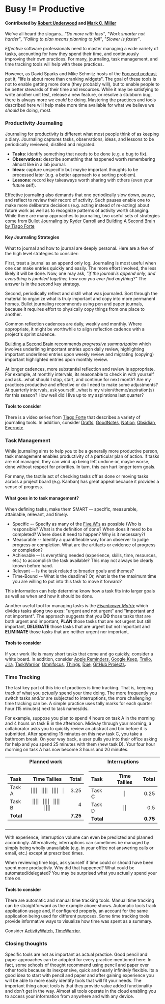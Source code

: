 # Busy != Productive

#### Contributed by [Robert Underwood](https://robertu94.github.io) and [Mark C. Miller](https://github.com/markcmiller86)

We've all heard the slogans...*"Do more with less"*, *"Work smarter not harder"*, *"Failing to plan means planning to fail"*, *"Slower is faster"*.

*Effective* software professionals need to master managing a wide variety of tasks, accounting for how they spend their time, and continuously improving their own practices.
For many, journaling, task management, and time tracking tools will help with these practices.

However, as David Sparks and Mike Schmitz hosts of the [Focused podcast](https://www.relay.fm/focused) put it, "life is about more than cranking widgets".
The goal of these tools is not to enable getting more done (they probably will), but to enable people to be better stewards of their time and resources.
While it may be satisfying to write another unit test, release a new feature, or resolve a stubborn bug, there is always more we *could* be doing.
Mastering the practices and tools described here will help make more time available for what we believe we *should* be doing, most.

### Productivity Journaling

Journaling for productivity is different what most people think of as keeping a diary.
Journaling captures tasks, observations, ideas, and lessons to be periodically reviewed, distilled and migrated.

* **Tasks**: identify something that needs to be done (e.g. a bug to fix).
* **Observations**: describe something that happened worth remembering almost like in a lab journal.
* **Ideas**: capture unspecific but maybe important thoughts to be processed later (e.g. a better approach to a sorting problem).
* **Lessons**: record key takeaways worth sharing with others (even your future self).

Effective  journaling also demands that one periodically slow down, pause, and reflect to review their record of activity.
Such pauses enable one to make more deliberate decisions (e.g. acting instead of re-acting) about future work as well as to recognize patterns of activity worth changing.
While there are many approaches to journaling, two useful sets of strategies come from [Bullet Journaling by Ryder Carroll](https://bulletjournal.com/) and [Building A Second Brain by Tiago Forte](https://www.buildingasecondbrain.com/)

#### Key Journaling Strategies

What to journal and how to journal are deeply personal.
Here are a few of the high level strategies to consider:

First, treat a journal as an append only log.
Journaling is most useful when one can make entries quickly and easily.
The more effort involved, the less likely it will be done.
Now, one may ask, *"if the journal is append only, and everything is jumbled together, how can you ever find anything?"*
The answer is in the second key strategy.

Second, periodically reflect and distill what was journaled.
Sort through the material to organize what is truly important and copy into more permanent homes.
Bullet journaling recommends using pen and paper journals, because it requires effort to physically copy things from one place to another.

Common reflection cadences are daily, weekly and monthly.
Where appropriate, it might be worthwhile to align reflection cadence with a project's sprint cadence.

[Building a Second Brain](https://www.buildingasecondbrain.com/) recommends *progressive summarization* which involves underlining important entries upon daily review, highlighting important underlined entries upon weekly review and migrating (copying) important highlighted entries upon monthly review.

At longer cadences, more substantial reflection and review is appropriate.
For example, at monthly intervals, its reasonable to check in with yourself and ask...what should I stop, start, and continue for next month?
Are my practices productive and effective or do I need to make some adjustments?
At quarterly intervals, ask yourself...what is my vision/theme/aspiration(s) for this season?
How well did I live up to my aspirations last quarter?

#### Tools to consider

There is a video series from [Tiago Forte](https://www.youtube.com/playlist?list=PLVNXAaej57W7fbYoc_XJ0bA0T3k_Ye-Q2) that describes a variety of journaling tools.
In addition, consider [Drafts](https://getdrafts.com/), [GoodNotes](https://www.goodnotes.com/), [Notion](https://www.notion.so/), [Obsidian](https://obsidian.md/), [Evernote](https://evernote.com/).

### Task Management

While journaling aims to help *you* to be a generally more productive person, task management enables productivity of a particular plan of action.
If tasks are not managed, they can wind up being left undone or, maybe worse, done without respect for priorities.
In turn, this can hurt longer term goals.

For many, the tactile act of checking tasks off as done or moving tasks across a project board (e.g. Kanban) has great appeal because it provides a sense of progress.

#### What goes in to task management?

When defining tasks, make them SMART -- specific, measurable, attainable, relevant, and timely.

* Specific -- Specify as many of the [Five W's](https://en.wikipedia.org/wiki/Five_Ws) as possible (Who is responsible? What is the definition of done? When does it need to be completed? Where does it need to happen? Why is it necessary?)
* Measurable -- Identify a quantifieable way for an observer to judge progress or completion. What are the artifacts or evidence of progress or completion?
* Achievable -- Is everything needed (experience, skills, time, resources, etc.) to accomplish the task available? This may not always be clearly known before hand.
* Relevant -- Is the task related to broader goals and themes?
* Time-Bound -- What is the deadline? Or, what is the the maximum time you are willing to put into this task to move it forward?

This information can help determine know how a task fits into larger goals as well as when and how it should be done.

Another useful tool for managing tasks is the [*Eisenhower Matrix*](https://en.wikipedia.org/wiki/First_Things_First_(book)) which divides tasks along two axes: "urgent and not urgent" and "important and not important".
The approach suggests that you **DO** those tasks that are both urgent and important, **PLAN** those tasks that are not urgent but still important, **DELEGATE** those tasks that are urgent but not important and **ELIMINATE** those tasks that are neither urgent nor important.

#### Tools to consider

If your work life is many short tasks that come and go quickly, consider a white board.
In addition, consider [Apple Reminders](https://support.apple.com/en-us/HT205890), [Google Keep](https://keep.google.com/), [Trello](https://trello.com/), [Jira](https://www.atlassian.com/software/jira), [TaskWarrior](https://taskwarrior.org/), [Omnifocus](https://www.omnigroup.com/omnifocus), [Things](https://culturedcode.com/things/), [Due](https://www.dueapp.com/), [GitHub Projects](https://github.blog/2022-07-21-tips-tricks-for-using-github-projects-for-personal-productivity/).

### Time Tracking

The last key part of this trio of practices is time tracking.
That is, keeping track of what you _actually_ spend your time doing. 
The more frequently you switch tasks and/or are subjected to interruptions, the more challenging time tracking can be.
A simple practice uses tally marks for each quarter hour (15 minutes) next to task names/ids.

For example, suppose you plan to spend 4 hours on task A in the morning and 4 hours on task B in the afternoon.
Midway through your morning, a collaborator asks you to quickly review an abstract and bio before it is submitted.
After spending 15 minutes on this new task C, you take a bathroom break.
On your way back, a user pulls you into their office asking for help and you spend 25 minutes with them (new task D).
Your four hour morning on task A has now become 3 hours and 20 minutes.

<table>
<tr><th>Planned work</th><th>Interruptions</th></tr>
<tr><td>

Task | Time Tallies | Total
:--- | :---: | ---:
Task A | \|\|\|\| &nbsp; \|\|\|\| &nbsp; \|\|\|\| &nbsp; \| | 3.25
Task B | \|\|\|\| &nbsp; \|\|\|\| &nbsp; \|\|\|\| &nbsp; \|\|\|\| | 4
**Total**||**7.25**

</td><td>

Task | Time Tallies | Total
:--- | :---: | ---:
Task C | \| | 0.25
Task D | \|\| | 0.5
**Total**||**0.75**

</td></tr> </table>

With experience, interruption volume can even be predicted and planned accordingly.
Alternatively, interruptions can sometimes be managed by simply being wholly unavailable (e.g. in your office not answering calls or email, etc.) except at prescribed times.

When reviewing time logs, ask yourself if time could or should have been spent more productivly.
Why did that happened?
What could be automated/delegated?
You may be surprised what you actually spend your time on.

#### Tools to consider

There are automatic and manual time tracking tools.
Manual time tracking can be straightforward as the example above shows.
Automatic tools track application usage and, if configured properly, an account for the same application being used for different purposes.
Some time tracking tools provide informative ways to visualize how time was spent as a summary.

Consider [ActivityWatch](https://activitywatch.net/), [TimeWarrior](https://timewarrior.net/).

### Closing thoughts

Specific tools are not as important as actual practice.
Good pencil and paper approaches can be adopted for every practice mentioned here.
In fact, some schools of thought recommend using pencil and paper over other tools because its inexpensive, quick and nearly infinitely flexible.
Its a good idea to start with pencil and paper and after gaining experience you will be able to more easily identify tools that will fit your needs.
The important thing about tools is that they provide value added functionality and don't get in the way.
Almost all tools operate in the cloud enabling you to access your information from anywhere and with any device.

<!---
Publish: no
RSS update: 2023-03-08
Categories: Better Skills
Topics: Personal Productivity and Sustainability
Tags: bssw-blog-article
Level: 2
Prerequisites: default
Aggregate: none
--->
